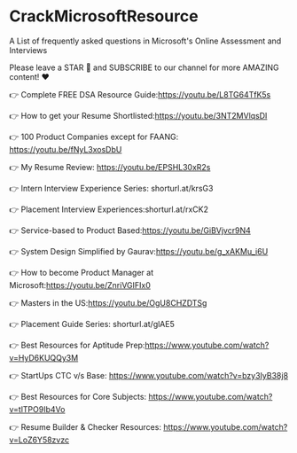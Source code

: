 # CrackMicrosoftResource

A List of frequently asked questions in Microsoft's Online Assessment and Interviews

Please leave a STAR 🌟 and SUBSCRIBE to our channel for more AMAZING content! ❤️

👉 Complete FREE DSA Resource Guide:https://youtu.be/L8TG64TfK5s

👉 How to get your Resume Shortlisted:https://youtu.be/3NT2MVlqsDI

👉 100 Product Companies except for FAANG: https://youtu.be/fNyL3xosDbU

👉 My Resume Review: https://youtu.be/EPSHL30xR2s

👉 Intern Interview Experience Series: shorturl.at/krsG3

👉 Placement Interview Experiences:shorturl.at/rxCK2

👉 Service-based to Product Based:https://youtu.be/GiBVjvcr9N4

👉 System Design Simplified by Gaurav:https://youtu.be/g_xAKMu_i6U

👉 How to become Product Manager at Microsoft:https://youtu.be/ZnriVGIFIx0

👉 Masters in the US:https://youtu.be/OgU8CHZDTSg

👉 Placement Guide Series: shorturl.at/glAE5

👉 Best Resources for Aptitude Prep:https://www.youtube.com/watch?v=HyD6KUQQy3M

👉 StartUps CTC v/s Base: https://www.youtube.com/watch?v=bzy3IyB38j8

👉 Best Resources for Core Subjects: https://www.youtube.com/watch?v=tlTPO9Ib4Vo

👉 Resume Builder & Checker Resources: https://www.youtube.com/watch?v=LoZ6Y58zvzc
